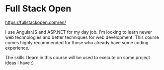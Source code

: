 # Full Stack Open
https://fullstackopen.com/en/

I use AngularJS and ASP.NET for my day job. I'm looking to learn newer web technologies and better techniques for web development.
This course comes highly recommended for those who already have some coding experience.

The skills I learn in this course will be used to execute on some project ideas I have :)
